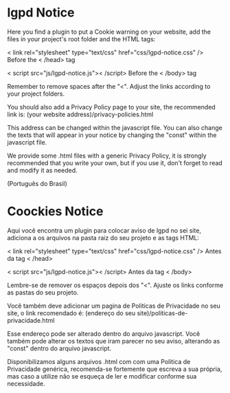 # lgpd Notice
Here you find a plugin to put a Cookie warning on your website, add the files in your project's root folder and the HTML tags:

< link rel="stylesheet" type="text/css" href="css/lgpd-notice.css" />
Before the < /head> tag

< script src="js/lgpd-notice.js">< /script>
Before the < /body> tag

Remember to remove spaces after the "<".
Adjust the links according to your project folders.

You should also add a Privacy Policy page to your site, the recommended link is:
(your website address)/privacy-policies.html

This address can be changed within the javascript file.
You can also change the texts that will appear in your notice by changing the "const" within the javascript file.

We provide some .html files with a generic Privacy Policy, it is strongly recommended that you write your own, but if you use it, don't forget to read and modify it as needed. 

(Português do Brasil)
# Coockies Notice
Aqui você encontra um plugin para colocar aviso de lgpd no sei site, adiciona a os arquivos na pasta raiz do seu projeto e as tags HTML:

< link rel="stylesheet" type="text/css" href="css/lgpd-notice.css" />
Antes da tag < /head>

< script src="js/lgpd-notice.js">< /script>
Antes da tag < /body>

Lembre-se de remover os espaços depois dos "<".
Ajuste os links conforme as pastas do seu projeto.

Você também deve adicionar um pagina de Politicas de Privacidade no seu site, o link recomendado é: 
(endereço do seu site)/politicas-de-privacidade.html

Esse endereço pode ser alterado dentro do arquivo javascript.
Você também pode alterar os textos que iram parecer no seu aviso, alterando as "const" dentro do arquivo javascript. 

Disponibilizamos alguns arquivos .html com com uma Política de Privacidade genérica, recomenda-se fortemente que escreva a sua própria, mas caso a utilize não se esqueça de ler e modificar conforme sua necessidade.